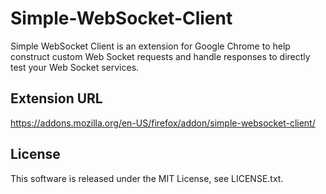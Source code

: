 # Simple-WebSocket-Client

Simple WebSocket Client is an extension for Google Chrome
to help construct custom Web Socket requests
and handle responses to directly test your Web Socket services.

## Extension URL

https://addons.mozilla.org/en-US/firefox/addon/simple-websocket-client/

## License

This software is released under the MIT License, see LICENSE.txt.
